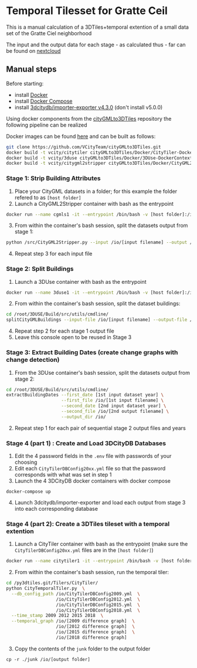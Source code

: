 # Temporal Tilesset for Gratte Ceil
This is a manual calculation of a 3DTiles+temporal extention of a small data set of the Gratte Ciel neighborhood

The input and the output data for each stage - as calculated thus - far can be found on [nextcloud](https://partage.liris.cnrs.fr/index.php/f/723258567)

## Manual steps
Before starting:
- install [Docker](https://docs.docker.com/engine/install/)
- install [Docker Compose](https://docs.docker.com/compose/install/)
- install [3dcitydb/importer-exporter v4.3.0](https://github.com/3dcitydb/importer-exporter/releases/tag/v4.3.0) (don't install v5.0.0)


Using docker components from the [cityGMLto3DTiles](https://github.com/VCityTeam/cityGMLto3DTiles) repository the following pipeline can be realized

Docker images can be found [here](https://github.com/VCityTeam/cityGMLto3DTiles/tree/master/Docker) and can be built as follows:
```bash
git clone https://github.com/VCityTeam/cityGMLto3DTiles.git
docker build -t vcity/citytiler cityGMLto3DTiles/Docker/CityTiler-DockerContext
docker build -t vcity/3duse cityGMLto3DTiles/Docker/3DUse-DockerContext
docker build -t vcity/citygml2stripper cityGMLto3DTiles/Docker/CityGML2Stripper-DockerContext
```

### Stage 1: Strip Building Attributes
1. Place your CityGML datasets in a folder; for this example the folder refered to as `[host folder]`
2. Launch a CityGML2Stripper container with bash as the entrypoint
```bash
docker run --name cgmls1 -it --entrypoint /bin/bash -v [host folder]:/io vcity/citygml2stripper
```
3. From within the container's bash session, split the datasets output from stage 1:
```bash
python /src/CityGML2Stripper.py --input /io/[input filename] --output /io/[output filename] --remove-building-parts
```
4. Repeat step 3 for each input file

### Stage 2: Split Buildings
1. Launch a 3DUse container with bash as the entrypoint
```bash
docker run --name 3duse1 -it --entrypoint /bin/bash -v [host folder]:/io vcity/3duse
```
2. From within the container's bash session, split the dataset buildings:
```bash
cd /root/3DUSE/Build/src/utils/cmdline/
splitCityGMLBuildings --input-file /io/[input filename] --output-file /io/[output filename]
```
4. Repeat step 2 for each stage 1 output file
5. Leave this console open to be reused in Stage 3

### Stage 3: Extract Building Dates (create change graphs with change detection)
1. From the 3DUse container's bash session, split the datasets output from stage 2:
```bash
cd /root/3DUSE/Build/src/utils/cmdline/
extractBuildingDates --first_date [1st input dataset year] \
                     --first_file /io/[1st input filename] \
                     --second_date [2nd input dataset year] \
                     --second_file /io/[2nd output filename] \
                     --output_dir /io/
```
2. Repeat step 1 for each pair of sequential stage 2 output files and years

### Stage 4 (part 1) : Create and Load 3DCityDB Databases
1. Edit the 4 password fields in the `.env` file with passwords of your choosing
2. Edit each `CityTilerDBConfig20xx.yml` file so that the password corresponds with what was set in step 1 
3. Launch the 4 3DCityDB docker containers with docker compose
```
docker-compose up
```
4. Launch 3dcitydb/importer-exporter and load each output from stage 3 into each corresponding database 

### Stage 4 (part 2): Create a 3DTiles tileset with a temporal extention
1. Launch a CityTiler container with bash as the entrypoint (make sure the `CityTilerDBConfig20xx.yml` files are in the `[host folder]`)
```bash
docker run --name citytiler1 -it --entrypoint /bin/bash -v [host folder]:/io vcity/citytiler
```
2. From within the container's bash session, run the temporal tiler:
```bash
cd /py3dtiles.git/Tilers/CityTiler/
python CityTemporalTiler.py  \
  --db_config_path /io/CityTilerDBConfig2009.yml  \
                   /io/CityTilerDBConfig2012.yml  \
                   /io/CityTilerDBConfig2015.yml  \
                   /io/CityTilerDBConfig2018.yml  \
  --time_stamp 2009 2012 2015 2018  \
  --temporal_graph /io/[2009 difference graph]  \
                   /io/[2012 difference graph]  \
                   /io/[2015 difference graph]  \
                   /io/[2018 difference graph]
```
3. Copy the contents of the `junk` folder to the output folder
```
cp -r ./junk /io/[output folder]
```
